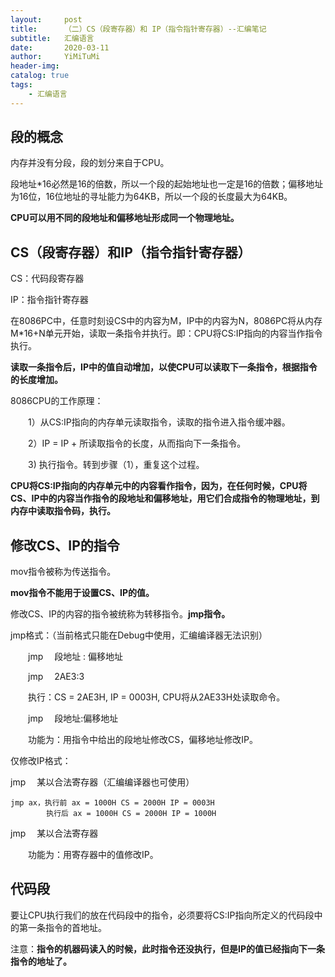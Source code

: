 ```yaml
---
layout:     post
title:      （二）CS（段寄存器）和 IP（指令指针寄存器）--汇编笔记
subtitle:   汇编语言
date:       2020-03-11
author:     YiMiTuMi
header-img: 
catalog: true
tags:
    - 汇编语言
---
```


## 段的概念

内存并没有分段，段的划分来自于CPU。

段地址*16必然是16的倍数，所以一个段的起始地址也一定是16的倍数；偏移地址为16位，16位地址的寻址能力为64KB，所以一个段的长度最大为64KB。

**CPU可以用不同的段地址和偏移地址形成同一个物理地址。**

## CS（段寄存器）和IP（指令指针寄存器）

CS：代码段寄存器

IP：指令指针寄存器

在8086PC中，任意时刻设CS中的内容为M，IP中的内容为N，8086PC将从内存M*16+N单元开始，读取一条指令并执行。即：CPU将CS:IP指向的内容当作指令执行。

**读取一条指令后，IP中的值自动增加，以使CPU可以读取下一条指令，根据指令的长度增加。**

8086CPU的工作原理：

&emsp;&emsp;1）从CS:IP指向的内存单元读取指令，读取的指令进入指令缓冲器。

&emsp;&emsp;2）IP = IP + 所读取指令的长度，从而指向下一条指令。

&emsp;&emsp;3) 执行指令。转到步骤（1），重复这个过程。

**CPU将CS:IP指向的内存单元中的内容看作指令，因为，在任何时候，CPU将CS、IP中的内容当作指令的段地址和偏移地址，用它们合成指令的物理地址，到内存中读取指令码，执行。**

## 修改CS、IP的指令

mov指令被称为传送指令。

**mov指令不能用于设置CS、IP的值。**

修改CS、IP的内容的指令被统称为转移指令。**jmp指令。**

jmp格式：（当前格式只能在Debug中使用，汇编编译器无法识别）

&emsp;&emsp;jmp &emsp;段地址 : 偏移地址

&emsp;&emsp;jmp &emsp;2AE3:3 

&emsp;&emsp;执行：CS = 2AE3H, IP = 0003H, CPU将从2AE33H处读取命令。

&emsp;&emsp;jmp &emsp;段地址:偏移地址 

&emsp;&emsp;功能为：用指令中给出的段地址修改CS，偏移地址修改IP。

仅修改IP格式：

jmp &emsp;某以合法寄存器（汇编编译器也可使用）

	jmp ax，执行前 ax = 1000H CS = 2000H IP = 0003H
	        执行后 ax = 1000H CS = 2000H IP = 1000H

jmp &emsp;某以合法寄存器 

&emsp;&emsp;功能为：用寄存器中的值修改IP。

## 代码段

要让CPU执行我们的放在代码段中的指令，必须要将CS:IP指向所定义的代码段中的第一条指令的首地址。

注意：**指令的机器码读入的时候，此时指令还没执行，但是IP的值已经指向下一条指令的地址了。**

